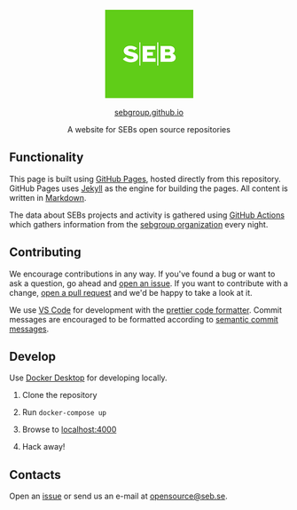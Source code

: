 <p align="center"> 
    <img src="assets/images/seb-logo-small.png" alt="seb logo">
</p>

<p align="center"> 
    <a href="https://sebgroup.github.io/">sebgroup.github.io</a>
</p>

<p align="center">
    A website for SEBs open source repositories
</p>

## Functionality

This page is built using [GitHub Pages](https://pages.github.com/), hosted directly from this repository. GitHub Pages uses [Jekyll](https://jekyllrb.com/) as the engine for building the pages. All content is written in [Markdown](https://guides.github.com/features/mastering-markdown/).

The data about SEBs projects and activity is gathered using [GitHub Actions](https://github.com/features/actions) which gathers information from the [sebgroup organization](https://github.com/sebgroup/sebgroup.github.io) every night.

## Contributing

We encourage contributions in any way. If you've found a bug or want to ask a question, go ahead and [open an issue](https://github.com/sebgroup/sebgroup.github.io/issues/new). If you want to contribute with a change, [open a pull request](https://github.com/sebgroup/sebgroup.github.io/compare) and we'd be happy to take a look at it.

We use [VS Code](https://code.visualstudio.com/) for development with the [prettier code formatter](https://github.com/prettier/prettier-vscode). Commit messages are encouraged to be formatted according to [semantic commit messages](https://gist.github.com/joshbuchea/6f47e86d2510bce28f8e7f42ae84c716).

## Develop

Use [Docker Desktop](https://www.docker.com/products/docker-desktop) for developing locally. 

1. Clone the repository

2. Run `docker-compose up`

3. Browse to [localhost:4000](http://localhost:4000/activity.html)

4. Hack away!

## Contacts

Open an [issue](https://github.com/sebgroup/sebgroup.github.io/issues/new) or send us an e-mail at [opensource@seb.se](mailto:opensource@seb.se).
